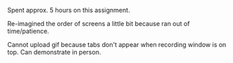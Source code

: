 

Spent approx. 5 hours on this assignment. 

Re-imagined the order of screens a little bit because ran out of time/patience.

Cannot upload gif because tabs don't appear when recording window is on top. Can demonstrate in person.

